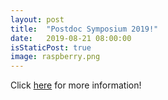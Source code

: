```yaml
---
layout: post
title:  "Postdoc Symposium 2019!"
date:   2019-08-21 08:00:00
isStaticPost: true
image: raspberry.png
---
```


Click [here](https://rpa.ucr.edu/symposium2019/) for more information!


